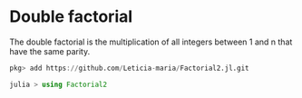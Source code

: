 # Double factorial

The double factorial is the multiplication of all integers between 1 and n that have the same parity.


```julia
pkg> add https://github.com/Leticia-maria/Factorial2.jl.git
```
```julia
julia > using Factorial2
```
